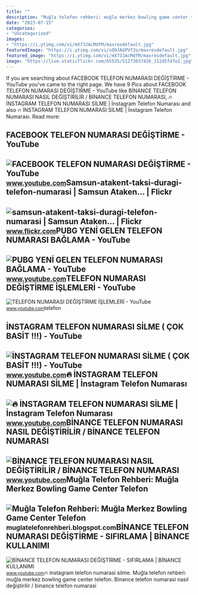 ```yaml
---
title: ""
description: "Muğla telefon rehberi: muğla merkez bowling game center telefon"
date: "2023-07-15"
categories:
- "Uncategorized"
images:
- "https://i.ytimg.com/vi/mX73JAcMdfM/maxresdefault.jpg"
featuredImage: "https://i.ytimg.com/vi/sQ9JAGPVf2o/maxresdefault.jpg"
featured_image: "https://i.ytimg.com/vi/mX73JAcMdfM/maxresdefault.jpg"
image: "https://live.staticflickr.com/65535/51273037426_112d5fd7e2.jpg"
---
```


If you are searching about FACEBOOK TELEFON NUMARASI DEĞİŞTİRME - YouTube you've came to the right page. We have 9 Pics about FACEBOOK TELEFON NUMARASI DEĞİŞTİRME - YouTube like BİNANCE TELEFON NUMARASI NASIL DEĞİŞTİRİLİR / BİNANCE TELEFON NUMARASI, 🔥 İNSTAGRAM TELEFON NUMARASI SİLME | İnstagram Telefon Numarası and also 🔥 İNSTAGRAM TELEFON NUMARASI SİLME | İnstagram Telefon Numarası. Read more:

FACEBOOK TELEFON NUMARASI DEĞİŞTİRME - YouTube
----------------------------------------------

 ![FACEBOOK TELEFON NUMARASI DEĞİŞTİRME - YouTube](https://i.ytimg.com/vi/pfrsBch54SY/maxresdefault.jpg) <small>www.youtube.com</small>Samsun-atakent-taksi-duragi-telefon-numarasi | Samsun Ataken… | Flickr
----------------------------------------------------------------------

 ![samsun-atakent-taksi-duragi-telefon-numarasi | Samsun Ataken… | Flickr](https://live.staticflickr.com/65535/51273037426_112d5fd7e2.jpg) <small>www.flickr.com</small>PUBG YENİ GELEN TELEFON NUMARASI BAĞLAMA - YouTube
--------------------------------------------------

 ![PUBG YENİ GELEN TELEFON NUMARASI BAĞLAMA - YouTube](https://i.ytimg.com/vi/08bSudlmajI/maxresdefault.jpg) <small>www.youtube.com</small>TELEFON NUMARASI DEĞİŞTİRME İŞLEMLERİ - YouTube
-----------------------------------------------

 ![TELEFON NUMARASI DEĞİŞTİRME İŞLEMLERİ - YouTube](https://i.ytimg.com/vi/mX73JAcMdfM/maxresdefault.jpg) <small>www.youtube.com</small>telefon

İNSTAGRAM TELEFON NUMARASI SİLME ( ÇOK BASİT !!!) - YouTube
-----------------------------------------------------------

 ![İNSTAGRAM TELEFON NUMARASI SİLME ( ÇOK BASİT !!!) - YouTube](https://i.ytimg.com/vi/sQ9JAGPVf2o/maxresdefault.jpg) <small>www.youtube.com</small>🔥 İNSTAGRAM TELEFON NUMARASI SİLME | İnstagram Telefon Numarası
---------------------------------------------------------------

 ![🔥 İNSTAGRAM TELEFON NUMARASI SİLME | İnstagram Telefon Numarası](https://i.ytimg.com/vi/ZGmCW0tltlc/maxresdefault.jpg) <small>www.youtube.com</small>BİNANCE TELEFON NUMARASI NASIL DEĞİŞTİRİLİR / BİNANCE TELEFON NUMARASI
----------------------------------------------------------------------

 ![BİNANCE TELEFON NUMARASI NASIL DEĞİŞTİRİLİR / BİNANCE TELEFON NUMARASI](https://i.ytimg.com/vi/DX1sAPVhRlM/maxresdefault.jpg) <small>www.youtube.com</small>Muğla Telefon Rehberi: Muğla Merkez Bowling Game Center Telefon
---------------------------------------------------------------

 ![Muğla Telefon Rehberi: Muğla Merkez Bowling Game Center Telefon](https://2.bp.blogspot.com/-OzrKjsIOrgE/VHp0NsdmqVI/AAAAAAAADY0/r6bik-Sc4SA/s1600/mugla-bowling-center-telefon-numarasi.jpg) <small>muglatelefonrehberi.blogspot.com</small>BİNANCE TELEFON NUMARASI DEĞİŞTİRME - SIFIRLAMA | BİNANCE KULLANIMI
-------------------------------------------------------------------

 ![BİNANCE TELEFON NUMARASI DEĞİŞTİRME - SIFIRLAMA | BİNANCE KULLANIMI](https://i.ytimg.com/vi/LYy8bezihFQ/maxresdefault.jpg) <small>www.youtube.com</small>🔥 i̇nstagram telefon numarasi si̇lme. Muğla telefon rehberi: muğla merkez bowling game center telefon. Bi̇nance telefon numarasi nasil deği̇şti̇ri̇li̇r / bi̇nance telefon numarasi
